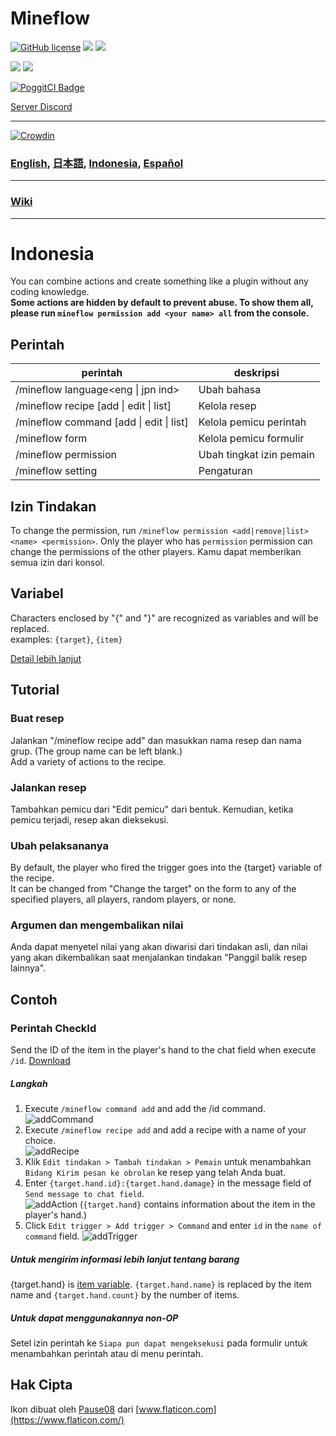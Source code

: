 # Mineflow

[![GitHub license](https://img.shields.io/badge/license-UIUC/NCSA-blue.svg)](https://github.com/aieuo/Mineflow/blob/master/LICENSE) [![](https://poggit.pmmp.io/shield.state/Mineflow)](https://poggit.pmmp.io/p/Mineflow) [![](https://poggit.pmmp.io/shield.api/Mineflow)](https://poggit.pmmp.io/p/Mineflow)

[![](https://poggit.pmmp.io/shield.dl/Mineflow)](https://poggit.pmmp.io/p/Mineflow) [![](https://poggit.pmmp.io/shield.dl.total/Mineflow)](https://poggit.pmmp.io/p/Mineflow)

[![PoggitCI Badge](https://poggit.pmmp.io/ci.badge/aieuo/Mineflow/Mineflow)](https://poggit.pmmp.io/ci/aieuo/Mineflow/Mineflow)

[Server Discord](https://discord.gg/RK27uaZEt7)

---

[![Crowdin](https://badges.crowdin.net/mineflow/localized.svg)](https://crowdin.com/project/mineflow)

### [English](/README.md), [日本語](/.github/readme/jpn.md), [Indonesia](/.github/readme/ind.md), [Español](/.github/readme/spa.md)

---

### [Wiki](https://Mineflow.github.io/docs)

---

# Indonesia

You can combine actions and create something like a plugin without any coding knowledge.\
**Some actions are hidden by default to prevent abuse. To show them all, please run `mineflow permission add <your name> all` from the console.**

## Perintah

| perintah                                                                                                                                    | deskripsi                |
| ------------------------------------------------------------------------------------------------------------------------------------------- | ------------------------ |
| /mineflow language<eng &#124; jpn ind>                                                         | Ubah bahasa              |
| /mineflow recipe [add &#124; edit &#124; list]  | Kelola resep             |
| /mineflow command [add &#124; edit &#124; list] | Kelola pemicu perintah   |
| /mineflow form                                                                                                                              | Kelola pemicu formulir   |
| /mineflow permission <name> <level>                                                                                                         | Ubah tingkat izin pemain |
| /mineflow setting                                                                                                                           | Pengaturan               |

## Izin Tindakan

To change the permission, run `/mineflow permission <add|remove|list> <name> <permission>`. Only the player who has `permission` permission can change the permissions of the other players. Kamu dapat memberikan semua izin dari konsol.

## Variabel

Characters enclosed by "{" and "}" are recognized as variables and will be replaced.\
examples: `{target}`, `{item}`

[Detail lebih lanjut](https://mineflow.github.io/docs/eng/#/variable/about)

## Tutorial

### Buat resep

Jalankan "/mineflow recipe add" dan masukkan nama resep dan nama grup.  (The group name can be left blank.)\
Add a variety of actions to the recipe.

### Jalankan resep

Tambahkan pemicu dari "Edit pemicu" dari bentuk. Kemudian, ketika pemicu terjadi, resep akan dieksekusi.

### Ubah pelaksananya

By default, the player who fired the trigger goes into the {target} variable of the recipe.\
It can be changed from "Change the target" on the form to any of the specified players, all players, random players, or none.

### Argumen dan mengembalikan nilai

Anda dapat menyetel nilai yang akan diwarisi dari tindakan asli, dan nilai yang akan dikembalikan saat menjalankan tindakan "Panggil balik resep lainnya".

## Contoh

### Perintah CheckId

Send the ID of the item in the player's hand to the chat field when execute `/id`.
[Download](https://github.com/aieuo/MineflowExamples/blob/master/checkId.json)

##### Langkah

1. Execute `/mineflow command add` and add the /id command.\
   ![addCommand](https://github.com/aieuo/images/blob/master/mineflow/eng/CheckId_1.png?raw=true)
2. Execute `/mineflow recipe add` and add a recipe with a name of your choice.\
   ![addRecipe](https://github.com/aieuo/images/blob/master/mineflow/eng/CheckId_2.png?raw=true)
3. Klik `Edit tindakan > Tambah tindakan > Pemain` untuk menambahkan `Bidang Kirim pesan ke obrolan` ke resep yang telah Anda buat.
4. Enter `{target.hand.id}:{target.hand.damage}` in the message field of `Send message to chat field`.\
   ![addAction](https://github.com/aieuo/images/blob/master/mineflow/eng/CheckId_3.png?raw=true) (`{target.hand}` contains information about the item in the player's hand.)
5. Click `Edit trigger > Add trigger > Command` and enter `id` in the `name of command` field.
   ![addTrigger](https://github.com/aieuo/images/blob/master/mineflow/eng/CheckId_4.png?raw=true)

##### Untuk mengirim informasi lebih lanjut tentang barang

{target.hand} is [item variable](https://github.com/aieuo/Mineflow/wiki/Variable#item). `{target.hand.name}` is replaced by the item name and `{target.hand.count}` by the number of items.

##### Untuk dapat menggunakannya non-OP

Setel izin perintah ke `Siapa pun dapat mengeksekusi` pada formulir untuk menambahkan perintah atau di menu perintah.

## Hak Cipta

Ikon dibuat oleh [Pause08](https://www.flaticon.com/authors/pause08) dari [www.flaticon.com](https://www.flaticon.com/)
